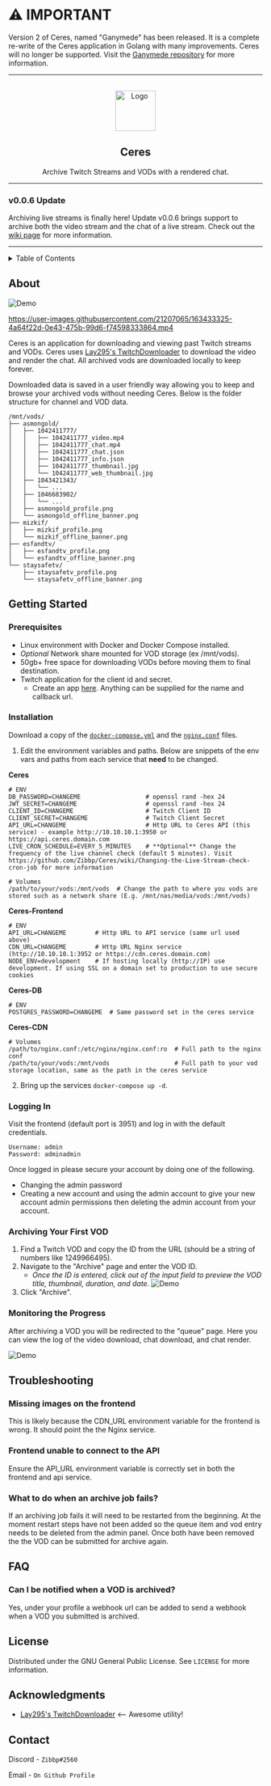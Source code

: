 # ⚠️ IMPORTANT

Version 2 of Ceres, named "Ganymede" has been released. It is a complete re-write of the Ceres application in Golang with many improvements. Ceres will no longer be supported. Visit the [Ganymede repository](https://github.com/Zibbp/ganymede) for more information.

---

<!-- PROJECT LOGO -->
<br />
<div align="center">
  <a>
    <img src=".github/ceres_logo_full.png" alt="Logo" width="80" height="80">
  </a>

  <h2 align="center">Ceres</h2>

  <p align="center">
    Archive Twitch Streams and VODs with a rendered chat.
  </p>
</div>

---

### v0.0.6 Update

Archiving live streams is finally here! Update v0.0.6 brings support to archive both the video stream and the chat of a live stream. Check out the [wiki page](https://github.com/Zibbp/Ceres/wiki/Live-Stream-Archiving#update-v006-includes-the-ability-to-archive-live-streams) for more information.

---

<!-- TABLE OF CONTENTS -->
<details>
  <summary>Table of Contents</summary>
  <ol>
    <li>
      <a href="#about">About The Project</a>
    </li>
    <li>
      <a href="#getting-started">Getting Started</a>
      <ul>
        <li><a href="#prerequisites">Prerequisites</a></li>
        <li><a href="#installation">Installation</a></li>
         <li><a href="#logging-in">Logging In</a></li>
          <li><a href="#archiving-your-first-vod">Archiving</a></li>
           <li><a href="#monitoring-the-progress">Monitoring</a></li>
      </ul>
    </li>
    <li><a href="#troubleshooting">Troubleshooting</a></li>
    <li><a href="#faq">FAQ</a></li>
    <li><a href="#license">License</a></li>
    <li><a href="#acknowledgments">Acknowledgments</a></li>
    <li><a href="#contact">Contact</a></li>
  </ol>
</details>

<!-- ABOUT THE PROJECT -->

## About

![Demo](.github/landing_demo.jpg)

https://user-images.githubusercontent.com/21207065/163433325-4a64f22d-0e43-475b-99d6-f74598333864.mp4

Ceres is an application for downloading and viewing past Twitch streams and VODs. Ceres uses [Lay295's TwitchDownloader](https://github.com/lay295/TwitchDownloader) to download the video and render the chat. All archived vods are downloaded locally to keep forever.

Downloaded data is saved in a user friendly way allowing you to keep and browse your archived vods without needing Ceres. Below is the folder structure for channel and VOD data.

```
/mnt/vods/
├── asmongold/
│   ├── 1042411777/
│   │   ├── 1042411777_video.mp4
│   │   ├── 1042411777_chat.mp4
│   │   ├── 1042411777_chat.json
│   │   ├── 1042411777_info.json
│   │   ├── 1042411777_thumbnail.jpg
│   │   └── 1042411777_web_thumbnail.jpg
│   ├── 1043421343/
│   │   └── ...
│   ├── 1046683902/
│   │   └── ...
│   ├── asmongold_profile.png
│   └── asmongold_offline_banner.png
├── mizkif/
│   ├── mizkif_profile.png
│   └── mizkif_offline_banner.png
├── esfandtv/
│   ├── esfandtv_profile.png
│   └── esfandtv_offline_banner.png
└── staysafetv/
    ├── staysafetv_profile.png
    └── staysafetv_offline_banner.png
```

<!-- GETTING STARTED -->

## Getting Started

### Prerequisites

- Linux environment with Docker and Docker Compose installed.
- _Optional_ Network share mounted for VOD storage (ex /mnt/vods).
- 50gb+ free space for downloading VODs before moving them to final destination.
- Twitch application for the client id and secret.
  - Create an app [here](https://dev.twitch.tv/console/apps/create). Anything can be supplied for the name and callback url.

### Installation

Download a copy of the [`docker-compose.yml`](https://github.com/Zibbp/Ceres/raw/master/docker-compose.yml) and the [`nginx.conf`](https://github.com/Zibbp/Ceres/raw/master/nginx.conf) files.

1. Edit the environment variables and paths. Below are snippets of the env vars and paths from each service that **need** to be changed.

**Ceres**

```
# ENV
DB_PASSWORD=CHANGEME                  # openssl rand -hex 24
JWT_SECRET=CHANGEME                   # openssl rand -hex 24
CLIENT_ID=CHANGEME                    # Twitch Client ID
CLIENT_SECRET=CHANGEME                # Twitch Client Secret
API_URL=CHANGEME                      # Http URL to Ceres API (this service) - example http://10.10.10.1:3950 or https://api.ceres.domain.com
LIVE_CRON_SCHEDULE=EVERY_5_MINUTES    # **Optional** Change the frequency of the live channel check (default 5 minutes). Visit https://github.com/Zibbp/Ceres/wiki/Changing-the-Live-Stream-check-cron-job for more information

# Volumes
/path/to/your/vods:/mnt/vods  # Change the path to where you vods are stored such as a network share (E.g. /mnt/nas/media/vods:/mnt/vods)
```

**Ceres-Frontend**

```
# ENV
API_URL=CHANGEME        # Http URL to API service (same url used above)
CDN_URL=CHANGEME        # Http URL Nginx service (http://10.10.10.1:3952 or https://cdn.ceres.domain.com)
NODE_ENV=development    # If hosting locally (http://IP) use development. If using SSL on a domain set to production to use secure cookies
```

**Ceres-DB**

```
# ENV
POSTGRES_PASSWORD=CHANGEME  # Same password set in the ceres service
```

**Ceres-CDN**

```
# Volumes
/path/to/nginx.conf:/etc/nginx/nginx.conf:ro  # Full path to the nginx conf
/path/to/your/vods:/mnt/vods                  # Full path to your vod storage location, same as the path in the ceres service
```

2. Bring up the services `docker-compose up -d`.

### Logging In

Visit the frontend (default port is 3951) and log in with the default credentials.

```
Username: admin
Password: adminadmin
```

Once logged in please secure your account by doing one of the following.

- Changing the admin password
- Creating a new account and using the admin account to give your new account admin permissions then deleting the admin account from your account.

### Archiving Your First VOD

1. Find a Twitch VOD and copy the ID from the URL (should be a string of numbers like 1249966495).
2. Navigate to the "Archive" page and enter the VOD ID.
   - _Once the ID is entered, click out of the input field to preview the VOD title, thumbnail, duration, and date._
     ![Demo](.github/archive_page.png)
3. Click "Archive".

### Monitoring the Progress

After archiving a VOD you will be redirected to the "queue" page. Here you can view the log of the video download, chat download, and chat render.

![Demo](.github/queue_page.png)

## Troubleshooting

### Missing images on the frontend

This is likely because the CDN_URL environment variable for the frontend is wrong. It should point the the Nginx service.

### Frontend unable to connect to the API

Ensure the API_URL environment variable is correctly set in both the frontend and api service.

### What to do when an archive job fails?

If an archiving job fails it will need to be restarted from the beginning. At the moment restart steps have not been added so the queue item and vod entry needs to be deleted from the admin panel. Once both have been removed the the VOD can be submitted for archive again.

## FAQ

### Can I be notified when a VOD is archived?

Yes, under your profile a webhook url can be added to send a webhook when a VOD you submitted is archived.

<!-- LICENSE -->

## License

Distributed under the GNU General Public License. See `LICENSE` for more information.

<!-- ACKNOWLEDGMENTS -->

## Acknowledgments

- [Lay295's TwitchDownloader](https://github.com/lay295/TwitchDownloader) <-- Awesome utility!

<!-- CONTACT -->

## Contact

Discord - `Zibbp#2560`

Email - `On Github Profile`
